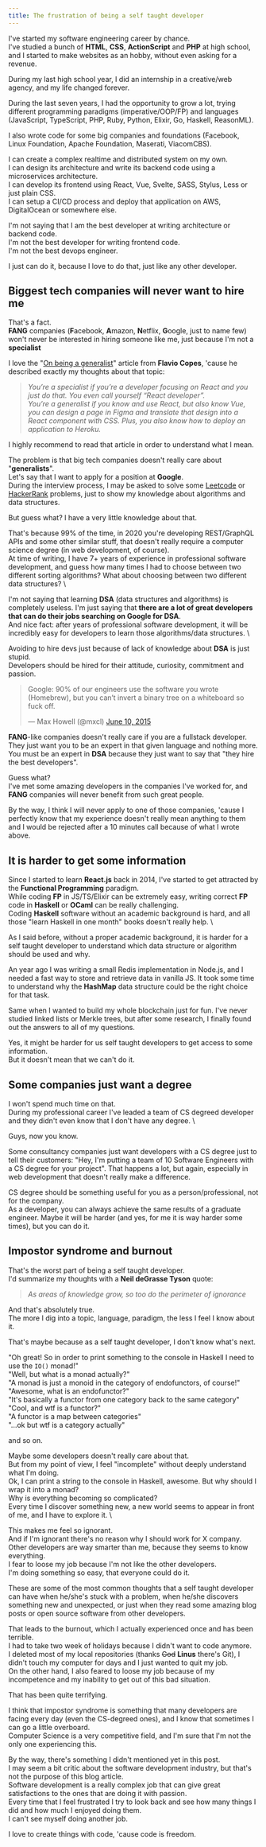 ```yaml
---
title: The frustration of being a self taught developer
---
```


I've started my software engineering career by chance. \
I've studied a bunch of **HTML**, **CSS**, **ActionScript** and **PHP** at high school, and I started to make websites as an hobby, without even asking for a revenue.

During my last high school year, I did an internship in a creative/web agency, and my life changed forever.

During the last seven years, I had the opportunity to grow a lot, trying different programming paradigms (imperative/OOP/FP) and languages (JavaScript, TypeScript, PHP, Ruby, Python, Elixir, Go, Haskell, ReasonML).

I also wrote code for some big companies and foundations (Facebook, Linux Foundation, Apache Foundation, Maserati, ViacomCBS).

I can create a complex realtime and distributed system on my own. \
I can design its architecture and write its backend code using a microservices architecture. \
I can develop its frontend using React, Vue, Svelte, SASS, Stylus, Less or just plain CSS. \
I can setup a CI/CD process and deploy that application on AWS, DigitalOcean or somewhere else.

I'm not saying that I am the best developer at writing architecture or backend code. \
I'm not the best developer for writing frontend code. \
I'm not the best devops engineer.

I just can do it, because I love to do that, just like any other developer.

## Biggest tech companies will never want to hire me
That's a fact. \
**FANG** companies (**F**acebook, **A**mazon, **N**etflix, **G**oogle, just to name few) won't never be interested in hiring someone like me, just because I'm not a **specialist**

I love the "[On being a generalist](https://flaviocopes.com/generalist)" article from **Flavio Copes**, 'cause he described exactly my thoughts about that topic:

> _You’re a specialist if you’re a developer focusing on React and you just do that. You even call yourself “React developer”. <br /> You’re a generalist if you know and use React, but also know Vue, you can design a page in Figma and translate that design into a React component with CSS. Plus, you also know how to deploy an application to Heroku._

I highly recommend to read that article in order to understand what I mean.

The problem is that big tech companies doesn't really care about "**generalists**". \
Let's say that I want to apply for a position at **Google**. \
During the interview process, I may be asked to solve some [Leetcode](https://leetcode.com) or [HackerRank](https://www.hackerrank.com) problems, just to show my knowledge about algorithms and data structures.

But guess what? I have a very little knowledge about that.

That's because 99% of the time, in 2020 you're developing REST/GraphQL APIs and some other similar stuff, that doesn't really require a computer science degree (in web development, of course). \
At time of writing, I have 7+ years of experience in professional software development, and guess how many times I had to choose between two different sorting algorithms? What about choosing between two different data structures? \

I'm not saying that learning **DSA** (data structures and algorithms) is completely useless. I'm just saying that **there are a lot of great developers that can do their jobs searching on Google for DSA**. \
And nice fact: after years of professional software development, it will be incredibly easy for developers to learn those algorithms/data structures. \

Avoiding to hire devs just because of lack of knowledge about **DSA** is just stupid. \
Developers should be hired for their attitude, curiosity, commitment and passion.

<blockquote class="twitter-tweet"><p lang="en" dir="ltr">Google: 90% of our engineers use the software you wrote (Homebrew), but you can’t invert a binary tree on a whiteboard so fuck off.</p>&mdash; Max Howell (@mxcl) <a href="https://twitter.com/mxcl/status/608682016205344768?ref_src=twsrc%5Etfw">June 10, 2015</a></blockquote> <script async src="https://platform.twitter.com/widgets.js" charset="utf-8"></script>

**FANG**-like companies doesn't really care if you are a fullstack developer. They just want you to be an expert in that given language and nothing more. You must be an expert in **DSA** because they just want to say that "they hire the best developers".

Guess what? \
I've met some amazing developers in the companies I've worked for, and **FANG** companies will never benefit from such great people.

By the way, I think I will never apply to one of those companies, 'cause I perfectly know that my experience doesn't really mean anything to them and I would be rejected after a 10 minutes call because of what I wrote above.

## It is harder to get some information
Since I started to learn **React.js** back in 2014, I've started to get attracted by the **Functional Programming** paradigm. \
While coding **FP** in JS/TS/Elixir can be extremely easy, writing correct **FP** code in **Haskell** or **OCaml** can be really challenging. \
Coding **Haskell** software without an academic background is hard, and all those "learn Haskell in one month" books doesn't really help. \

As I said before, without a proper academic background, it is harder for a self taught developer to understand which data structure or algorithm should be used and why.

An year ago I was writing a small Redis implementation in Node.js, and I needed a fast way to store and retrieve data in vanilla JS. It took some time to understand why the **HashMap** data structure could be the right choice for that task.

Same when I wanted to build my whole blockchain just for fun. I've never studied linked lists or Merkle trees, but after some research, I finally found out the answers to all of my questions.

Yes, it might be harder for us self taught developers to get access to some information. \
But it doesn't mean that we can't do it.

## Some companies just want a degree
I won't spend much time on that. \
During my professional career I've leaded a team of CS degreed developer and they didn't even know that I don't have any degree. \

Guys, now you know.

Some consultancy companies just want developers with a CS degree just to tell their customers: "Hey, I'm putting a team of 10 Software Engineers with a CS degree for your project". That happens a lot, but again, especially in web development that doesn't really make a difference.

CS degree should be something useful for you as a person/professional, not for the company. \
As a developer, you can always achieve the same results of a graduate engineer. Maybe it will be harder (and yes, for me it is way harder some times), but you can do it.

## Impostor syndrome and burnout

That's the worst part of being a self taught developer. \
I'd summarize my thoughts with a **Neil deGrasse Tyson** quote:

> _As areas of knowledge grow, so too do the perimeter of ignorance_

And that's absolutely true. \
The more I dig into a topic, language, paradigm, the less I feel I know about it.

That's maybe because as a self taught developer, I don't know what's next.

"Oh great! So in order to print something to the console in Haskell I need to use the `IO()` monad!" \
"Well, but what is a monad actually?" \
"A monad is just a monoid in the category of endofunctors, of course!" \
"Awesome, what is an endofunctor?" \
"It's basically a functor from one category back to the same category" \
"Cool, and wtf is a functor?" \
"A functor is a map between categories" \
"...ok but wtf is a category actually"

and so on.

Maybe some developers doesn't really care about that. \
But from my point of view, I feel "incomplete" without deeply understand what I'm doing. \
Ok, I can print a string to the console in Haskell, awesome. But why should I wrap it into a monad? \
Why is everything becoming so complicated? \
Every time I discover something new, a new world seems to appear in front of me, and I have to explore it. \

This makes me feel so ignorant. \
And if I'm ignorant there's no reason why I should work for X company. \
Other developers are way smarter than me, because they seems to know everything. \
I fear to loose my job because I'm not like the other developers. \
I'm doing something so easy, that everyone could do it.

These are some of the most common thoughts that a self taught developer can have when he/she's stuck with a problem, when he/she discovers something new and unexpected, or just when they read some amazing blog posts or open source software from other developers.

That leads to the burnout, which I actually experienced once and has been terrible. \
I had to take two week of holidays because I didn't want to code anymore. \
I deleted most of my local repositories (thanks ~~God~~ **Linus** there's Git), I didn't touch my computer for days and I just wanted to quit my job. \
On the other hand, I also feared to loose my job because of my incompetence and my inability to get out of this bad situation.

That has been quite terrifying.

I think that impostor syndrome is something that many developers are facing every day (even the CS-degreed ones), and I know that sometimes I can go a little overboard. \
Computer Science is a very competitive field, and I'm sure that I'm not the only one experiencing this.


By the way, there's something I didn't mentioned yet in this post. \
I may seem a bit critic about the software development industry, but that's not the purpose of this blog article. \
Software development is a really complex job that can give great satisfactions to the ones that are doing it with passion. \
Every time that I feel frustrated I try to look back and see how many things I did and how much I enjoyed doing them. \
I can't see myself doing another job.

I love to create things with code, 'cause code is freedom.